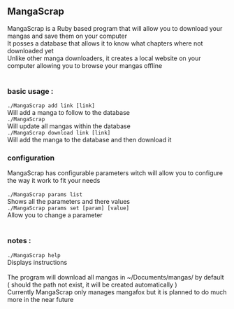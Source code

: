 ## MangaScrap

MangaScrap is a Ruby based program that will allow you to download your mangas and save them on your computer<br />
It posses a database that allows it to know what chapters where not downloaded yet<br />
Unlike other manga downloaders, it creates a local website on your computer allowing you to browse your mangas offline<br />
<br />
	
### basic usage :

`./MangaScrap add link [link]`<br />
Will add a manga to follow to the database<br />
`./MangaScrap`<br />
Will update all mangas within the database<br />
`./MangaScrap download link [link]`<br />
Will add the manga to the database and then download it<br />

### configuration
MangaScrap has configurable parameters witch will allow you to configure the way it work to fit your needs<br />
<br />
`./MangaScrap params list`<br />
Shows all the parameters and there values<br />
`./MangaScrap params set [param] [value]`<br />
Allow you to change a parameter<br />
<br />

### notes :
`./MangaScrap help`<br />
Displays instructions<br />
<br />
The program will download all mangas in ~/Documents/mangas/ by default<br />
( should the path not exist, it will be created automatically )<br />
Currently MangaScrap only manages mangafox but it is planned to do much more in the near future<br />
<br />
